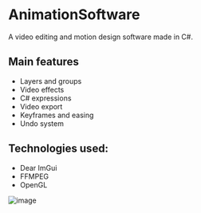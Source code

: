# AnimationSoftware

A video editing and motion design software made in C#.

## Main features
* Layers and groups
* Video effects
* C# expressions
* Video export
* Keyframes and easing
* Undo system

## Technologies used:
* Dear ImGui
* FFMPEG
* OpenGL

![image](https://github.com/RedyG/AnimationSoftware/assets/103346770/0ceba729-fec5-40f5-a11f-84f3f86e8327)
